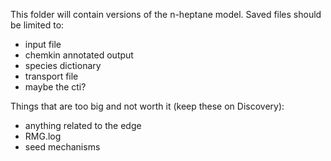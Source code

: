 This folder will contain versions of the n-heptane model.
Saved files should be limited to:
- input file
- chemkin annotated output
- species dictionary
- transport file
- maybe the cti?


Things that are too big and not worth it (keep these on Discovery):
- anything related to the edge
- RMG.log
- seed mechanisms


